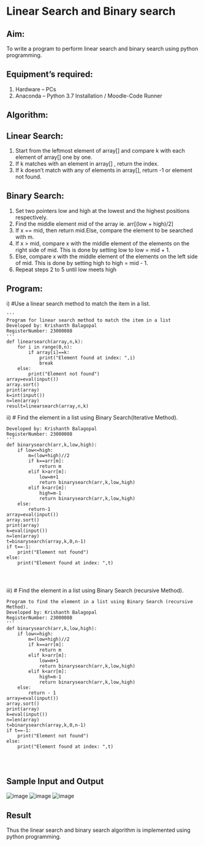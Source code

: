 # Linear Search and Binary search
## Aim:
To write a program to perform linear search and binary search using python programming.
## Equipment’s required:
1.	Hardware – PCs
2.	Anaconda – Python 3.7 Installation / Moodle-Code Runner
## Algorithm:
## Linear Search:
1.	Start from the leftmost element of array[] and compare k with each element of array[] one by one.
2.	If k matches with an element in array[] , return the index.
3.	If k doesn’t match with any of elements in array[], return -1 or element not found.
## Binary Search:
1.	Set two pointers low and high at the lowest and the highest positions respectively.
2.	Find the middle element mid of the array ie. arr[(low + high)/2]
3.	If x == mid, then return mid.Else, compare the element to be searched with m.
4.	If x > mid, compare x with the middle element of the elements on the right side of mid. This is done by setting low to low = mid + 1.
5.	Else, compare x with the middle element of the elements on the left side of mid. This is done by setting high to high = mid - 1.
6.	Repeat steps 2 to 5 until low meets high
## Program:
i)	#Use a linear search method to match the item in a list.
```
''' 
Program for linear search method to match the item in a list
Developed by: Krishanth Balagopal
RegisterNumber: 23000088
'''
def linearsearch(array,n,k):
    for i in range(0,n):
        if array[i]==k:
            print("Element found at index: ",i)
            break
    else:
        print("Element not found")
array=eval(input())
array.sort()
print(array)
k=int(input())
n=len(array)
result=linearsearch(array,n,k)
```
ii)	# Find the element in a list using Binary Search(Iterative Method).
```
Developed by: Krishanth Balagopal
RegisterNumber: 23000088
'''
def binarysearch(arr,k,low,high):
    if low<=high:
        m=(low+high)//2
        if k==arr[m]:
            return m
        elif k>arr[m]:
            low=m+1
            return binarysearch(arr,k,low,high)
        elif k<arr[m]:
            high=m-1
            return binarysearch(arr,k,low,high)
    else:
        return-1
array=eval(input())
array.sort()
print(array)
k=eval(input())
n=len(array)
t=binarysearch(array,k,0,n-1)
if t==-1:
    print("Element not found")
else:
    print("Element found at index: ",t)




```
iii)	# Find the element in a list using Binary Search (recursive Method).
```
Program to find the element in a list using Binary Search (recursive Method).
Developed by: Krishanth Balagopal
RegisterNumber: 23000088
'''
def binarysearch(arr,k,low,high):
    if low<=high:
        m=(low+high)//2
        if k==arr[m]:
            return m
        elif k>arr[m]:
            low=m+1
            return binarysearch(arr,k,low,high)
        elif k<arr[m]:
            high=m-1
            return binarysearch(arr,k,low,high)
    else:
        return - 1
array=eval(input())
array.sort()
print(array)
k=eval(input())
n=len(array)
t=binarysearch(array,k,0,n-1)
if t==-1:
    print("Element not found")
else:
    print("Element found at index: ",t)




```
## Sample Input and Output
![image]()
![image]()
![image]()


## Result
Thus the linear search and binary search algorithm is implemented using python programming.
